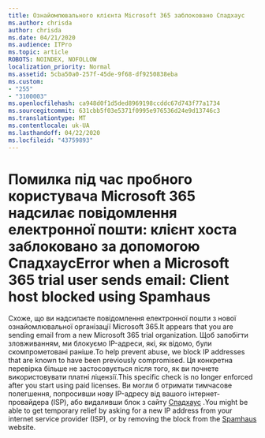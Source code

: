 ```yaml
---
title: Ознайомлювального клієнта Microsoft 365 заблоковано Спадхаус
ms.author: chrisda
author: chrisda
ms.date: 04/21/2020
ms.audience: ITPro
ms.topic: article
ROBOTS: NOINDEX, NOFOLLOW
localization_priority: Normal
ms.assetid: 5cba50a0-257f-45de-9f68-df9250838eba
ms.custom:
- "255"
- "3100003"
ms.openlocfilehash: ca948d0f1d5ded8969198ccddc67d743f77a1734
ms.sourcegitcommit: 631cbb5f03e5371f0995e976536d24e9d13746c3
ms.translationtype: MT
ms.contentlocale: uk-UA
ms.lasthandoff: 04/22/2020
ms.locfileid: "43759893"
---
```

# <a name="error-when-a-microsoft-365-trial-user-sends-email-client-host-blocked-using-spamhaus"></a><span data-ttu-id="2e5ed-102">Помилка під час пробного користувача Microsoft 365 надсилає повідомлення електронної пошти: клієнт хоста заблоковано за допомогою Спадхаус</span><span class="sxs-lookup"><span data-stu-id="2e5ed-102">Error when a Microsoft 365 trial user sends email: Client host blocked using Spamhaus</span></span>

<span data-ttu-id="2e5ed-103">Схоже, що ви надсилаєте повідомлення електронної пошти з нової ознайомлювальної організації Microsoft 365.</span><span class="sxs-lookup"><span data-stu-id="2e5ed-103">It appears that you are sending email from a new Microsoft 365 trial organization.</span></span> <span data-ttu-id="2e5ed-104">Щоб запобігти зловживанням, ми блокуємо IP-адреси, які, як відомо, були скомпрометовані раніше.</span><span class="sxs-lookup"><span data-stu-id="2e5ed-104">To help prevent abuse, we block IP addresses that are known to have been previously compromised.</span></span> <span data-ttu-id="2e5ed-105">Ця конкретна перевірка більше не застосовується після того, як ви почнете використовувати платні ліцензії.</span><span class="sxs-lookup"><span data-stu-id="2e5ed-105">This specific check is no longer enforced after you start using paid licenses.</span></span> <span data-ttu-id="2e5ed-106">Ви могли б отримати тимчасове полегшення, попросивши нову IP-адресу від вашого інтернет-провайдера (ISP), або видаливши блок з сайту [Спадхаус](https://go.microsoft.com/fwlink/p/?linkid=123245) .</span><span class="sxs-lookup"><span data-stu-id="2e5ed-106">You might be able to get temporary relief by asking for a new IP address from your internet service provider (ISP), or by removing the block from the [Spamhaus](https://go.microsoft.com/fwlink/p/?linkid=123245) website.</span></span>
